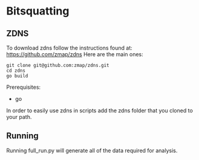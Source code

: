 # Bitsquatting

## ZDNS
To download zdns follow the instructions found at:
https://github.com/zmap/zdns
Here are the main ones:
~~~
git clone git@github.com:zmap/zdns.git
cd zdns
go build
~~~

Prerequisites:
* go 

In order to easily use zdns in scripts add the zdns folder that you cloned to your path. 

## Running
Running full_run.py will generate all of the data required for analysis.